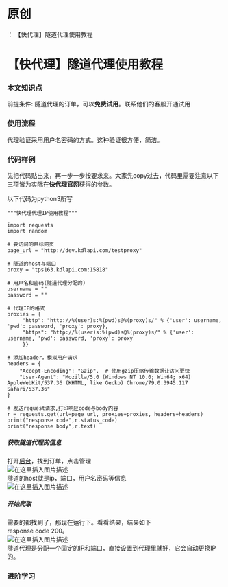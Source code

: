 # 原创
：  【快代理】隧道代理使用教程

# 【快代理】隧道代理使用教程

### 本文知识点

> 
前提条件: 隧道代理的订单，可以**免费试用**。联系他们的客服开通试用


### 使用流程

> 
代理验证采用用户名密码的方式。这种验证很方便，简洁。


### 代码样例

先把代码贴出来，再一步一步按要求来。大家先copy过去，代码里需要注意以下三项皆为实际在[**快代理官网**](https://www.kuaidaili.com/tps/?utm_source=csdn&amp;utm_campaign=b1a18&amp;utm_medium=b1)获得的参数。

> 
以下代码为python3所写


```
"""快代理代理IP使用教程"""

import requests
import random

# 要访问的目标网页
page_url = "http://dev.kdlapi.com/testproxy"

# 隧道的host与端口
proxy = "tps163.kdlapi.com:15818"

# 用户名和密码(隧道代理分配的)
username = ""
password = ""

# 代理IP的格式
proxies = {
     "http": "http://%(user)s:%(pwd)s@%(proxy)s/" % {'user': username, 'pwd': password, 'proxy': proxy},
     "https": "http://%(user)s:%(pwd)s@%(proxy)s/" % {'user': username, 'pwd': password, 'proxy': proxy
     }}

# 添加header，模拟用户请求
headers = {
    "Accept-Encoding": "Gzip",  # 使用gzip压缩传输数据让访问更快
    "User-Agent": "Mozilla/5.0 (Windows NT 10.0; Win64; x64) AppleWebKit/537.36 (KHTML, like Gecko) Chrome/79.0.3945.117 Safari/537.36"
}

# 发送request请求,打印响应code与body内容
r = requests.get(url=page_url, proxies=proxies, headers=headers)
print("response code",r.status_code)
print("response body",r.text)

```

##### 获取隧道代理的信息

打开[后台](https://www.kuaidaili.com/usercenter/)，找到订单，点击管理<br/> <img alt="在这里插入图片描述" src="https://i-blog.csdnimg.cn/blog_migrate/6ed4aba704f695285a2c3cae37279ee7.png"/><br/> 隧道的host就是ip，端口，用户名密码等信息<br/> <img alt="在这里插入图片描述" src="https://i-blog.csdnimg.cn/blog_migrate/c982903ba30c895223a000161fb27325.png"/>

##### 开始爬取

需要的都找到了，那现在运行下。看看结果，结果如下<br/> response code 200。<br/> <img alt="在这里插入图片描述" src="https://i-blog.csdnimg.cn/blog_migrate/fb6a06f189e88dc1be83a9dbbd450a5a.png"/><br/> 隧道代理是分配一个固定的IP和端口，直接设置到代理里就好，它会自动更换IP的。

### 进阶学习
